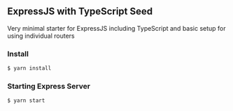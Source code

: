 ## ExpressJS with TypeScript Seed

Very minimal starter for ExpressJS including TypeScript and basic setup for using individual routers

### Install

```sh
$ yarn install
```

### Starting Express Server
```sh
$ yarn start
```

